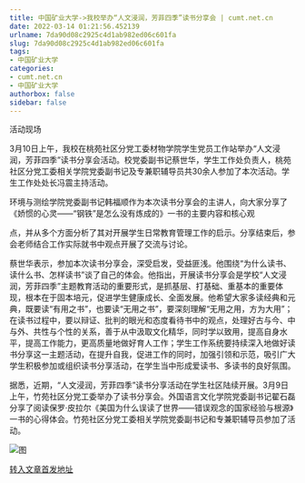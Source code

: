 ```yaml
---
title: 中国矿业大学->我校举办“人文浸润，芳菲四季”读书分享会 | cumt.net.cn
date: 2022-03-14 01:21:56.452139
urlname: 7da90d08c2925c4d1ab982ed06c601fa
slug: 7da90d08c2925c4d1ab982ed06c601fa
tags: 
- 中国矿业大学
categories:
- cumt.net.cn
- 中国矿业大学
authorbox: false
sidebar: false
---
```

  

活动现场

3月10日上午，我校在桃苑社区分党工委材物学院学生党员工作站举办“人文浸润，芳菲四季”读书分享会活动。校党委副书记蔡世华，学生工作处负责人，桃苑社区分党工委相关学院党委副书记及专兼职辅导员共30余人参加了本次活动。学生工作处处长冯震主持活动。

环境与测绘学院党委副书记韩福顺作为本次读书分享会的主讲人，向大家分享了《娇惯的心灵——“钢铁”是怎么没有炼成的》一书的主要内容和核心观
<!--more-->
点，并从多个方面分析了其对开展学生日常教育管理工作的启示。分享结束后，参会老师结合工作实际就书中观点开展了交流与讨论。

蔡世华表示，参加本次读书分享会，深受启发，受益匪浅。他围绕“为什么读书、读什么书、怎样读书”谈了自己的体会。他指出，开展读书分享会是学校“人文浸润，芳菲四季”主题教育活动的重要形式，是抓基层、打基础、重基本的重要体现，根本在于固本培元，促进学生健康成长、全面发展。他希望大家多读经典和元典，既要读“有用之书”，也要读“无用之书”，要深刻理解“无用之用，方为大用”；在读书过程中，要以辩证、批判的眼光和态度看待书中的观点，处理好古与今、中与外、共性与个性的关系，善于从中汲取文化精华，同时学以致用，提高自身水平，提高工作能力，更高质量地做好育人工作；学生工作系统要持续深入地做好读书分享这一主题活动，在提升自我，促进工作的同时，加强引领和示范，吸引广大学生积极参加或组织读书分享活动，在学生当中形成爱读书、多读书的良好氛围。

据悉，近期，“人文浸润，芳菲四季”读书分享活动在学生社区陆续开展。3月9日上午，竹苑社区分党工委举办了读书分享会。外国语言文化学院党委副书记翟石磊分享了阅读保罗·皮拉尔《美国为什么误读了世界——错误观念的国家经验与根源》一书的心得体会。竹苑社区分党工委相关学院党委副书记和专兼职辅导员参加了活动。

![图](http://xwzx.cumt.edu.cn/_upload/article/images/fe/48/be404b9940e09cb1331563b913e8/76f7ddfd-117c-4baf-a9e8-542c67bc3eb8.jpg)

[转入文章首发地址](http://xwzx.cumt.edu.cn/71/5c/c523a618844/page.htm)